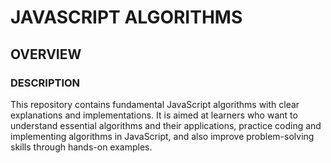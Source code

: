  # JAVASCRIPT ALGORITHMS 
 ## OVERVIEW
 ### DESCRIPTION
 This repository contains fundamental JavaScript algorithms with clear explanations and implementations. 
 It is aimed at learners who want to understand essential algorithms and their applications, practice coding and implementing algorithms in JavaScript, and also improve problem-solving skills through hands-on examples. 
